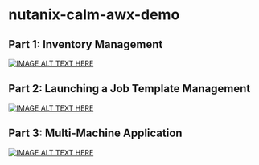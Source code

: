 # nutanix-calm-awx-demo

## Part 1: Inventory Management

[![IMAGE ALT TEXT HERE](https://img.youtube.com/vi/Vic-EdRUTQE/0.jpg)](https://youtu.be/Vic-EdRUTQE)

## Part 2: Launching a Job Template Management

[![IMAGE ALT TEXT HERE](https://img.youtube.com/vi/y1vckrsmNH0/0.jpg)](https://youtu.be/y1vckrsmNH0)

## Part 3: Multi-Machine Application

[![IMAGE ALT TEXT HERE](https://img.youtube.com/vi/rXyGhXB0t_g/0.jpg)](https://youtu.be/rXyGhXB0t_g)
